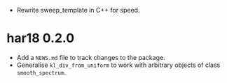 * Rewrite sweep_template in C++ for speed.

# har18 0.2.0

* Add a `NEWS.md` file to track changes to the package.
* Generalise `kl_div_from_uniform` to work with arbitrary objects of class `smooth_spectrum`.
